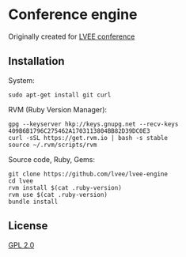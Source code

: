 Conference engine
=================

Originally created for [LVEE conference](http://lvee.org)

Installation
------------

System:

    sudo apt-get install git curl

RVM (Ruby Version Manager):

    gpg --keyserver hkp://keys.gnupg.net --recv-keys 409B6B1796C275462A1703113804BB82D39DC0E3
    curl -sSL https://get.rvm.io | bash -s stable
    source ~/.rvm/scripts/rvm

Source code, Ruby, Gems:

    git clone https://github.com/lvee/lvee-engine
    cd lvee
    rvm install $(cat .ruby-version)
    rvm use $(cat .ruby-version)
    bundle install

License
-------

[GPL 2.0](https://www.gnu.org/licenses/gpl-2.0.en.html)
